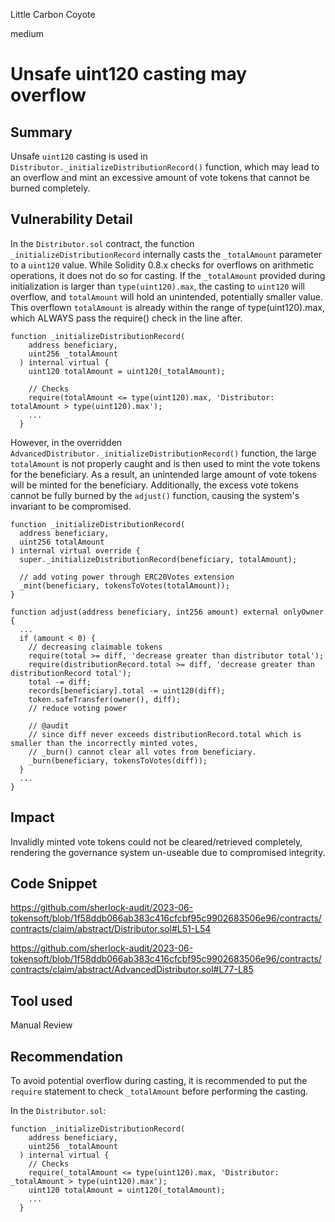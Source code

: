 Little Carbon Coyote

medium

# Unsafe uint120 casting may overflow

## Summary

Unsafe `uint120` casting is used in `Distributor._initializeDistributionRecord()` function, which may lead to an overflow and mint an excessive amount of vote tokens that cannot be burned completely.

## Vulnerability Detail

In the `Distributor.sol` contract, the function `_initializeDistributionRecord` internally casts the `_totalAmount` parameter to a `uint120` value. While Solidity 0.8.x checks for overflows on arithmetic operations, it does not do so for casting. If the `_totalAmount` provided during initialization is larger than `type(uint120).max`, the casting to `uint120` will overflow, and `totalAmount` will hold an unintended, potentially smaller value. This overflown `totalAmount` is already within 
 the range of type(uint120).max, which ALWAYS pass the require() check in the line after.
```solidity
function _initializeDistributionRecord(
    address beneficiary,
    uint256 _totalAmount
  ) internal virtual {
    uint120 totalAmount = uint120(_totalAmount);

    // Checks
    require(totalAmount <= type(uint120).max, 'Distributor: totalAmount > type(uint120).max');
	...
  }
```

However, in the overridden `AdvancedDistributor._initializeDistributionRecord()` function, the large `totalAmount` is not properly caught and is then used to mint the vote tokens for the beneficiary. As a result, an unintended large amount of vote tokens will be minted for the beneficiary. Additionally, the excess vote tokens cannot be fully burned by the `adjust()` function, causing the system's invariant to be compromised.
```solidity
function _initializeDistributionRecord(
  address beneficiary,
  uint256 totalAmount
) internal virtual override {
  super._initializeDistributionRecord(beneficiary, totalAmount);

  // add voting power through ERC20Votes extension
  _mint(beneficiary, tokensToVotes(totalAmount));
}

function adjust(address beneficiary, int256 amount) external onlyOwner {
  ...
  if (amount < 0) {
    // decreasing claimable tokens
    require(total >= diff, 'decrease greater than distributor total');
    require(distributionRecord.total >= diff, 'decrease greater than distributionRecord total');
    total -= diff;
    records[beneficiary].total -= uint120(diff);
    token.safeTransfer(owner(), diff);
    // reduce voting power

    // @audit
    // since diff never exceeds distributionRecord.total which is smaller than the incorrectly minted votes,
    // _burn() cannot clear all votes from beneficiary. 
    _burn(beneficiary, tokensToVotes(diff));
  }
  ...
}
```

## Impact
Invalidly minted vote tokens could not be cleared/retrieved completely, rendering the governance system un-useable due to compromised integrity.

## Code Snippet

https://github.com/sherlock-audit/2023-06-tokensoft/blob/1f58ddb066ab383c416cfcbf95c9902683506e96/contracts/contracts/claim/abstract/Distributor.sol#L51-L54

https://github.com/sherlock-audit/2023-06-tokensoft/blob/1f58ddb066ab383c416cfcbf95c9902683506e96/contracts/contracts/claim/abstract/AdvancedDistributor.sol#L77-L85


## Tool used

Manual Review

## Recommendation

To avoid potential overflow during casting, it is recommended to put the `require` statement to check `_totalAmount` before performing the casting.

In the `Distributor.sol`:
```solidity
function _initializeDistributionRecord(
    address beneficiary,
    uint256 _totalAmount
  ) internal virtual {
    // Checks
    require(_totalAmount <= type(uint120).max, 'Distributor: _totalAmount > type(uint120).max');
    uint120 totalAmount = uint120(_totalAmount);
    ...
  }
```

